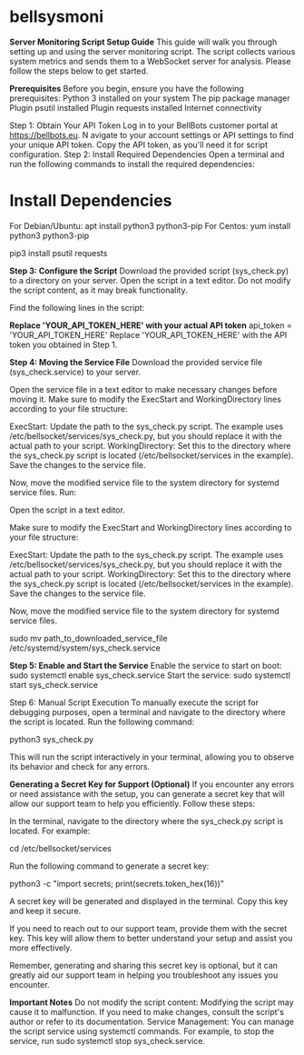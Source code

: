 # bellsysmoni

**Server Monitoring Script Setup Guide**
This guide will walk you through setting up and using the server monitoring script. The script collects various system metrics and sends them to a WebSocket server for analysis. Please follow the steps below to get started.

**Prerequisites**
  Before you begin, ensure you have the following prerequisites:
    Python 3 installed on your system
    The pip package manager
    Plugin psutil installed
    Plugin requests installed
    Internet connectivity


Step 1: Obtain Your API Token
  Log in to your BellBots customer portal at https://bellbots.eu.
N  avigate to your account settings or API settings to find your unique API token.
  Copy the API token, as you'll need it for script configuration.
Step 2: Install Required Dependencies
  Open a terminal and run the following commands to install the required dependencies:

# Install Dependencies
  For Debian/Ubuntu:
    apt install python3 python3-pip
  For Centos:
    yum install python3 python3-pip
  
  pip3 install psutil requests

**Step 3: Configure the Script**
  Download the provided script (sys_check.py) to a directory on your server.
  Open the script in a text editor. Do not modify the script content, as it may break functionality.

  Find the following lines in the script:

  **Replace 'YOUR_API_TOKEN_HERE' with your actual API token**
  api_token = 'YOUR_API_TOKEN_HERE'
  Replace 'YOUR_API_TOKEN_HERE' with the API token you obtained in Step 1.

**Step 4: Moving the Service File**
  Download the provided service file (sys_check.service) to your server.

  Open the service file in a text editor to make necessary changes before moving it.
  Make sure to modify the ExecStart and WorkingDirectory lines according to your file structure:

  ExecStart: Update the path to the sys_check.py script. The example uses /etc/bellsocket/services/sys_check.py, but you should replace it with the actual path to your script.
    WorkingDirectory: Set this to the directory where the sys_check.py script is located (/etc/bellsocket/services in the example).
  Save the changes to the service file.
  
  Now, move the modified service file to the system directory for systemd service files. Run:

  Open the script in a text editor.

  Make sure to modify the ExecStart and WorkingDirectory lines according to your file structure:

  ExecStart: Update the path to the sys_check.py script. The example uses /etc/bellsocket/services/sys_check.py, but you should replace it with the actual path to your script.
  WorkingDirectory: Set this to the directory where the sys_check.py script is located (/etc/bellsocket/services in the example).
  Save the changes to the service file.

  Now, move the modified service file to the system directory for systemd service files.

  sudo mv path_to_downloaded_service_file /etc/systemd/system/sys_check.service

**Step 5: Enable and Start the Service**
  Enable the service to start on boot:
    sudo systemctl enable sys_check.service
  Start the service:
    sudo systemctl start sys_check.service
    
Step 6: Manual Script Execution
  To manually execute the script for debugging purposes, open a terminal and navigate to the directory where the script is located. Run the following command:
  
  python3 sys_check.py
  
  This will run the script interactively in your terminal, allowing you to observe its behavior and check for any errors.

**Generating a Secret Key for Support (Optional)**
  If you encounter any errors or need assistance with the setup, you can generate a secret key that will allow our support team to help you efficiently. Follow these steps:
  
  In the terminal, navigate to the directory where the sys_check.py script is located. For example:
  
  cd /etc/bellsocket/services
  
  Run the following command to generate a secret key:

  python3 -c "import secrets; print(secrets.token_hex(16))"
  
  A secret key will be generated and displayed in the terminal. Copy this key and keep it secure.
  
  If you need to reach out to our support team, provide them with the secret key. This key will allow them to better understand your setup and assist you more effectively.
  
  Remember, generating and sharing this secret key is optional, but it can greatly aid our support team in helping you troubleshoot any issues you encounter.

**Important Notes**
  Do not modify the script content: Modifying the script may cause it to malfunction. If you need to make changes, consult the script's author or refer to its documentation.
  Service Management: You can manage the script service using systemctl commands. For example, to stop the service, run sudo systemctl stop sys_check.service.
